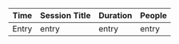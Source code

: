 |Time	| Session Title	| Duration	| People	|  
| ------	| ------	| ------	| ------	|  
|Entry	|entry	|entry	|entry	|  
